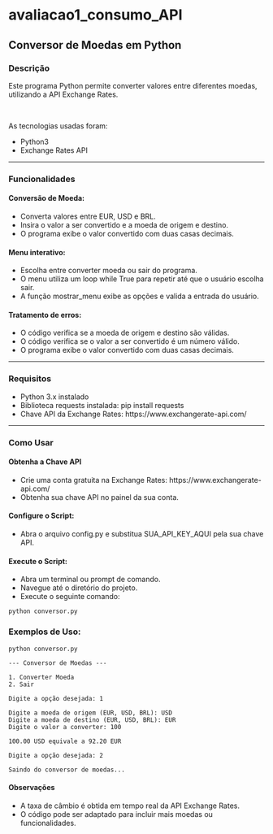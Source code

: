 # avaliacao1_consumo_API

## Conversor de Moedas em Python

### Descrição

<p>Este programa Python permite converter valores entre diferentes moedas, utilizando a API Exchange Rates.</p>
<br>
<p>As tecnologias usadas foram:</p>
<ul>
  <li>Python3</li>
  <li>Exchange Rates API</li>
</ul>
<hr>

### Funcionalidades

#### Conversão de Moeda:
<ul>
  <li>Converta valores entre EUR, USD e BRL.</li>
  <li>Insira o valor a ser convertido e a moeda de origem e destino.</li>
  <li>O programa exibe o valor convertido com duas casas decimais.</li>
</ul>
<h4> Menu interativo:</h4>
<ul>
  <li>Escolha entre converter moeda ou sair do programa.</li>
  <li>O menu utiliza um loop while True para repetir até que o usuário escolha sair.</li>
  <li>A função mostrar_menu exibe as opções e valida a entrada do usuário.</li>
</ul>
<h4> Tratamento de erros:</h4>
<ul>
  <li>O código verifica se a moeda de origem e destino são válidas.</li>
  <li>O código verifica se o valor a ser convertido é um número válido.</li>
  <li>O programa exibe o valor convertido com duas casas decimais.</li>
</ul>
<hr>
<h3> Requisitos</h3>
<ul>
  <li>Python 3.x instalado</li>
  <li>Biblioteca requests instalada: pip install requests</li>
  <li>Chave API da Exchange Rates: https://www.exchangerate-api.com/</li>
</ul>
<hr>
<h3>Como Usar</h3>
<h4>Obtenha a Chave API</h4>
<ul>
  <li>Crie uma conta gratuita na Exchange Rates: https://www.exchangerate-api.com/</li>
  <li>Obtenha sua chave API no painel da sua conta.</li>
</ul>
<h4>Configure o Script: </h4>
<ul>
  <li>Abra o arquivo config.py e substitua SUA_API_KEY_AQUI pela sua chave API.</li>
</ul>
<h4>Execute o Script: </h4>
<ul>
  <li>Abra um terminal ou prompt de comando.</li>
  <li>Navegue até o diretório do projeto.</li>
  <li>Execute o seguinte comando:</li>
</ul>

```
python conversor.py
```
<h3>Exemplos de Uso:</h3>

```
python conversor.py

--- Conversor de Moedas ---

1. Converter Moeda
2. Sair

Digite a opção desejada: 1

Digite a moeda de origem (EUR, USD, BRL): USD
Digite a moeda de destino (EUR, USD, BRL): EUR
Digite o valor a converter: 100

100.00 USD equivale a 92.20 EUR

Digite a opção desejada: 2

Saindo do conversor de moedas...
```

<h4>Observações</h4>
<ul>
  <li>A taxa de câmbio é obtida em tempo real da API Exchange Rates.</li>
  <li>O código pode ser adaptado para incluir mais moedas ou funcionalidades.</li>
</ul>
